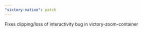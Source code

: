```yaml
---
"victory-native": patch
---
```


Fixes clipping/loss of interactivity bug in victory-zoom-container
